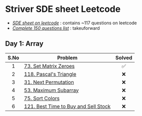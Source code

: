 # Striver SDE sheet Leetcode

- [_SDE sheet on leetcode_](https://leetcode.com/problem-list/eeudwo2i) : contains ~117 questions on leetcode
- [_Complete 150 questions list_](https://takeuforward.org/interviews/strivers-sde-sheet-top-coding-interview-problems) : takeuforward

## Day 1: Array

| S.No  | Problem                                                                                                | Solved |
| :---: | ------------------------------------------------------------------------------------------------------ | :----: |
|   1   | [73. Set Matrix Zeroes](https://leetcode.com/problems/set-matrix-zeroes/)                              |   ✅    |
|   2   | [118. Pascal's Triangle](https://leetcode.com/problems/pascals-triangle/)                              |  :x:   |
|   3   | [31. Next Permutation](https://leetcode.com/problems/next-permutation/)                                |  :x:   |
|   4   | [53. Maximum Subarray](https://leetcode.com/problems/maximum-subarray/)                                |  :x:   |
|   5   | [75. Sort Colors](https://leetcode.com/problems/sort-colors/)                                          |  :x:   |
|   6   | [121. Best Time to Buy and Sell Stock](https://leetcode.com/problems/best-time-to-buy-and-sell-stock/) |  :x:   |

